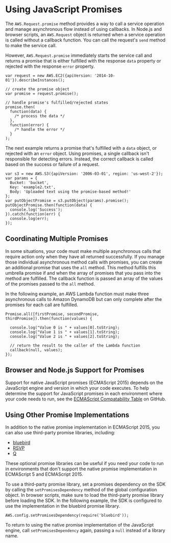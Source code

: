 # Using JavaScript Promises<a name="using-promises"></a>

The `AWS.Request.promise` method provides a way to call a service operation and manage asynchronous flow instead of using callbacks\. In Node\.js and browser scripts, an `AWS.Request` object is returned when a service operation is called without a callback function\. You can call the request's `send` method to make the service call\.

However, `AWS.Request.promise` immediately starts the service call and returns a promise that is either fulfilled with the response `data` property or rejected with the response `error` property\.

```
var request = new AWS.EC2({apiVersion: '2014-10-01'}).describeInstances();

// create the promise object
var promise = request.promise();

// handle promise's fulfilled/rejected states
promise.then(
  function(data) {
    /* process the data */
  },
  function(error) {
    /* handle the error */
  }
);
```

The next example returns a promise that's fulfilled with a `data` object, or rejected with an `error` object\. Using promises, a single callback isn't responsible for detecting errors\. Instead, the correct callback is called based on the success or failure of a request\.

```
var s3 = new AWS.S3({apiVersion: '2006-03-01', region: 'us-west-2'});
var params = {
  Bucket: 'bucket',
  Key: 'example2.txt',
  Body: 'Uploaded text using the promise-based method!'
};
var putObjectPromise = s3.putObject(params).promise();
putObjectPromise.then(function(data) {
  console.log('Success');
}).catch(function(err) {
  console.log(err);
});
```

## Coordinating Multiple Promises<a name="multiple-promises"></a>

In some situations, your code must make multiple asynchronous calls that require action only when they have all returned successfully\. If you manage those individual asynchronous method calls with promises, you can create an additional promise that uses the `all` method\. This method fulfills this umbrella promise if and when the array of promises that you pass into the method are fulfilled\. The callback function is passed an array of the values of the promises passed to the `all` method\.

In the following example, an AWS Lambda function must make three asynchronous calls to Amazon DynamoDB but can only complete after the promises for each call are fulfilled\.

```
Promise.all([firstPromise, secondPromise, thirdPromise]).then(function(values) {
  
  console.log("Value 0 is " + values[0].toString);
  console.log("Value 1 is " + values[1].toString);
  console.log("Value 2 is " + values[2].toString);

  // return the result to the caller of the Lambda function
  callback(null, values);
});
```

## Browser and Node\.js Support for Promises<a name="browser-node-promise-support"></a>

Support for native JavaScript promises \(ECMAScript 2015\) depends on the JavaScript engine and version in which your code executes\. To help determine the support for JavaScript promises in each environment where your code needs to run, see the [ECMAScript Compatability Table](https://kangax.github.io/compat-table/es6/) on GitHub\.

## Using Other Promise Implementations<a name="using-other-promise-implementations"></a>

In addition to the native promise implementation in ECMAScript 2015, you can also use third\-party promise libraries, including:
+ [bluebird](http://bluebirdjs.com)
+ [RSVP](https://github.com/tildeio/rsvp.js/)
+ [Q](https://github.com/kriskowal/q)

These optional promise libraries can be useful if you need your code to run in environments that don't support the native promise implementation in ECMAScript 5 and ECMAScript 2015\.

To use a third\-party promise library, set a promises dependency on the SDK by calling the `setPromisesDependency` method of the global configuration object\. In browser scripts, make sure to load the third\-party promise library before loading the SDK\. In the following example, the SDK is configured to use the implementation in the bluebird promise library\.

```
AWS.config.setPromisesDependency(require('bluebird'));
```

To return to using the native promise implementation of the JavaScript engine, call `setPromisesDependency` again, passing a `null` instead of a library name\.
